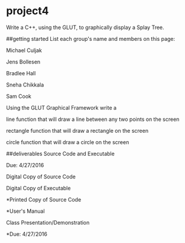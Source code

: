 # project4
Write a C++, using the GLUT, to graphically display a Splay Tree.

##getting started
List each group's name and members on this page:

   Michael Culjak
    
   Jens Bollesen
    
   Bradlee Hall
    
   Sneha Chikkala

   Sam Cook

Using the GLUT Graphical Framework write a
    
   line function that will draw a line between any two points on the screen

   rectangle function that will draw a rectangle on the screen

   circle function that will draw a circle on the screen
    
##deliverables
Source Code and Executable

   Due: 4/27/2016 

   Digital Copy of Source Code 

   Digital Copy of Executable 

*Printed Copy of Source Code 

*User's Manual 

Class Presentation/Demonstration

*Due: 4/27/2016 
